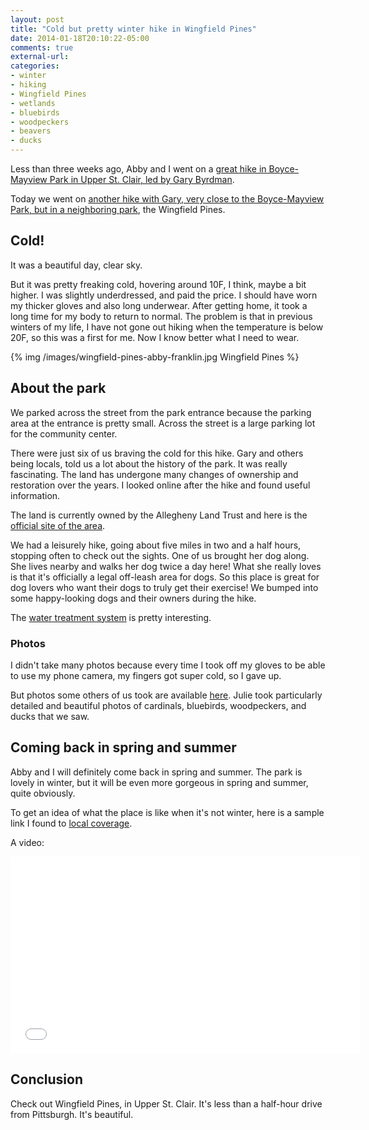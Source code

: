 ```yaml
---
layout: post
title: "Cold but pretty winter hike in Wingfield Pines"
date: 2014-01-18T20:10:22-05:00
comments: true
external-url: 
categories:
- winter
- hiking
- Wingfield Pines
- wetlands
- bluebirds
- woodpeckers
- beavers
- ducks
---
```

Less than three weeks ago, Abby and I went on a [great hike in Boyce-Mayview Park in Upper St. Clair, led by Gary Byrdman](/blog/2014/01/01/happy-new-year-with-a-boyce-mayview-park-hike-wetlands/).

Today we went on [another hike with Gary, very close to the Boyce-Mayview Park, but in a neighboring park](http://www.meetup.com/pittsburghhikers/events/160997422/), the Wingfield Pines.

<!--more-->

## Cold!

It was a beautiful day, clear sky.

But it was pretty freaking cold, hovering around 10F, I think, maybe a bit higher. I was slightly underdressed, and paid the price. I should have worn my thicker gloves and also long underwear. After getting home, it took a long time for my body to return to normal. The problem is that in previous winters of my life, I have not gone out hiking when the temperature is below 20F, so this was a first for me. Now I know better what I need to wear.

{% img /images/wingfield-pines-abby-franklin.jpg Wingfield Pines %}

## About the park

We parked across the street from the park entrance because the parking area at the entrance is pretty small. Across the street is a large parking lot for the community center.

There were just six of us braving the cold for this hike. Gary and others being locals, told us a lot about the history of the park. It was really fascinating. The land has undergone many changes of ownership and restoration over the years. I looked online after the hike and found useful information.

The land is currently owned by the Allegheny Land Trust and here is the [official site of the area](http://www.alleghenylandtrust.org/properties/wingfield/overview/).

We had a leisurely hike, going about five miles in two and a half hours, stopping often to check out the sights. One of us brought her dog along. She lives nearby and walks her dog twice a day here! What she really loves is that it's officially a legal off-leash area for dogs. So this place is great for dog lovers who want their dogs to truly get their exercise! We bumped into some happy-looking dogs and their owners during the hike.

The [water treatment system](http://www.hedinenv.com/projectpages/wingfieldpines.htm) is pretty interesting.

### Photos

I didn't take many photos because every time I took off my gloves to be able to use my phone camera, my fingers got super cold, so I gave up.

But photos some others of us took are available [here](http://www.meetup.com/pittsburghhikers/photos/19589162). Julie took particularly detailed and beautiful photos of cardinals, bluebirds, woodpeckers, and ducks that we saw.

## Coming back in spring and summer

Abby and I will definitely come back in spring and summer. The park is lovely in winter, but it will be even more gorgeous in spring and summer, quite obviously.

To get an idea of what the place is like when it's not winter, here is a sample link I found to [local coverage](http://upperstclair.patch.com/groups/around-town/p/wingfield-pines-shines-on-a-wet-afternoon).

A video:

<iframe width="560" height="315" src="//www.youtube.com/embed/4KmHnkG4Enc" frameborder="0" allowfullscreen></iframe>

## Conclusion

Check out Wingfield Pines, in Upper St. Clair. It's less than a half-hour drive from Pittsburgh. It's beautiful.
